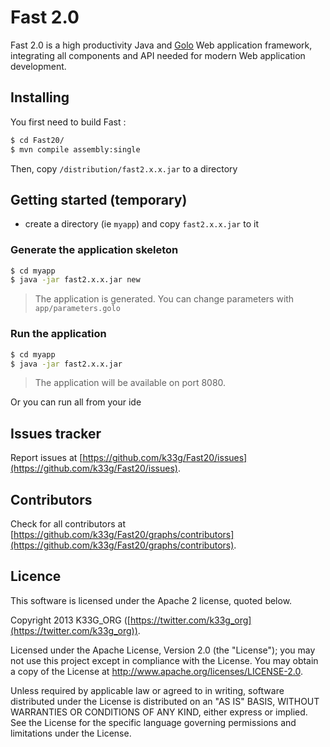 # Fast 2.0

Fast 2.0 is a high productivity Java and [Golo](http://golo-lang.org/) Web application framework, integrating all components and API needed for modern Web application development.

## Installing

You first need to build Fast :

```bash
$ cd Fast20/
$ mvn compile assembly:single
```

Then, copy `/distribution/fast2.x.x.jar` to a directory

## Getting started (temporary)

- create a directory (ie `myapp`) and copy `fast2.x.x.jar` to it

### Generate the application skeleton

```bash
$ cd myapp
$ java -jar fast2.x.x.jar new
```
> The application is generated. You can change parameters with `app/parameters.golo`

### Run the application

```bash
$ cd myapp
$ java -jar fast2.x.x.jar
```
> The application will be available on port 8080.

Or you can run all from your ide

## Issues tracker

Report issues at [https://github.com/k33g/Fast20/issues](https://github.com/k33g/Fast20/issues).

## Contributors

Check for all contributors at [https://github.com/k33g/Fast20/graphs/contributors](https://github.com/k33g/Fast20/graphs/contributors).

## Licence

This software is licensed under the Apache 2 license, quoted below.

Copyright 2013 K33G_ORG ([https://twitter.com/k33g_org](https://twitter.com/k33g_org)).

Licensed under the Apache License, Version 2.0 (the "License"); you may not use this project except in compliance with the License. You may obtain a copy of the License at http://www.apache.org/licenses/LICENSE-2.0.

Unless required by applicable law or agreed to in writing, software distributed under the License is distributed on an "AS IS" BASIS, WITHOUT WARRANTIES OR CONDITIONS OF ANY KIND, either express or implied. See the License for the specific language governing permissions and limitations under the License.
